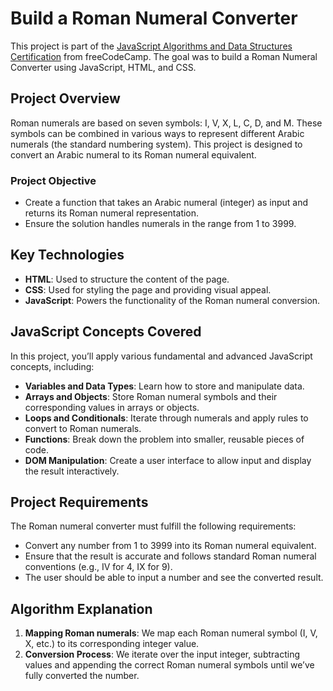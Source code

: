 # Build a Roman Numeral Converter

This project is part of the [JavaScript Algorithms and Data Structures Certification](https://www.freecodecamp.org/learn) from freeCodeCamp. The goal was to build a Roman Numeral Converter using JavaScript, HTML, and CSS.

## Project Overview

Roman numerals are based on seven symbols: I, V, X, L, C, D, and M. These symbols can be combined in various ways to represent different Arabic numerals (the standard numbering system). This project is designed to convert an Arabic numeral to its Roman numeral equivalent.

### Project Objective
- Create a function that takes an Arabic numeral (integer) as input and returns its Roman numeral representation.
- Ensure the solution handles numerals in the range from 1 to 3999.

## Key Technologies

- **HTML**: Used to structure the content of the page.
- **CSS**: Used for styling the page and providing visual appeal.
- **JavaScript**: Powers the functionality of the Roman numeral conversion.

## JavaScript Concepts Covered
In this project, you’ll apply various fundamental and advanced JavaScript concepts, including:

- **Variables and Data Types**: Learn how to store and manipulate data.
- **Arrays and Objects**: Store Roman numeral symbols and their corresponding values in arrays or objects.
- **Loops and Conditionals**: Iterate through numerals and apply rules to convert to Roman numerals.
- **Functions**: Break down the problem into smaller, reusable pieces of code.
- **DOM Manipulation**: Create a user interface to allow input and display the result interactively.

## Project Requirements

The Roman numeral converter must fulfill the following requirements:
- Convert any number from 1 to 3999 into its Roman numeral equivalent.
- Ensure that the result is accurate and follows standard Roman numeral conventions (e.g., IV for 4, IX for 9).
- The user should be able to input a number and see the converted result.

## Algorithm Explanation

1. **Mapping Roman numerals**: We map each Roman numeral symbol (I, V, X, etc.) to its corresponding integer value.
2. **Conversion Process**: We iterate over the input integer, subtracting values and appending the correct Roman numeral symbols until we’ve fully converted the number.


